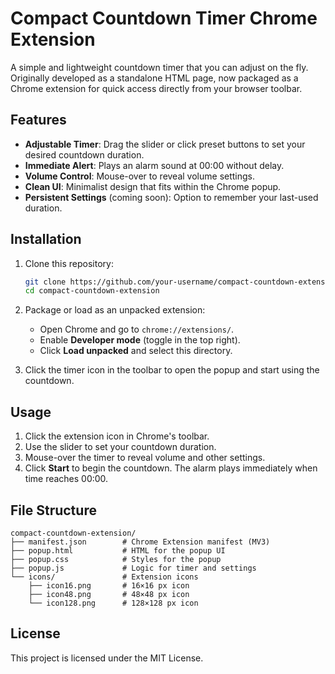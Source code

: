 # Compact Countdown Timer Chrome Extension

A simple and lightweight countdown timer that you can adjust on the fly. Originally developed as a standalone HTML page, now packaged as a Chrome extension for quick access directly from your browser toolbar.

## Features

* **Adjustable Timer**: Drag the slider or click preset buttons to set your desired countdown duration.
* **Immediate Alert**: Plays an alarm sound at 00:00 without delay.
* **Volume Control**: Mouse-over to reveal volume settings.
* **Clean UI**: Minimalist design that fits within the Chrome popup.
* **Persistent Settings** (coming soon): Option to remember your last-used duration.

## Installation

1. Clone this repository:

   ```bash
   git clone https://github.com/your-username/compact-countdown-extension.git
   cd compact-countdown-extension
   ```
2. Package or load as an unpacked extension:

   * Open Chrome and go to `chrome://extensions/`.
   * Enable **Developer mode** (toggle in the top right).
   * Click **Load unpacked** and select this directory.
3. Click the timer icon in the toolbar to open the popup and start using the countdown.

## Usage

1. Click the extension icon in Chrome's toolbar.
2. Use the slider to set your countdown duration.
3. Mouse-over the timer to reveal volume and other settings.
4. Click **Start** to begin the countdown. The alarm plays immediately when time reaches 00:00.

## File Structure

```
compact-countdown-extension/
├── manifest.json        # Chrome Extension manifest (MV3)
├── popup.html           # HTML for the popup UI
├── popup.css            # Styles for the popup
├── popup.js             # Logic for timer and settings
└── icons/               # Extension icons
    ├── icon16.png       # 16×16 px icon
    ├── icon48.png       # 48×48 px icon
    └── icon128.png      # 128×128 px icon
```

## License

This project is licensed under the MIT License.
